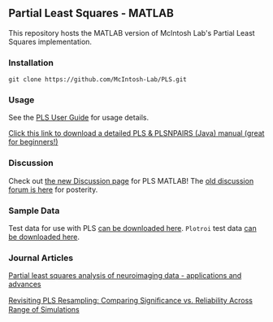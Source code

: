 Partial Least Squares - MATLAB
------------------------------

This repository hosts the MATLAB version of McIntosh Lab's Partial Least Squares implementation.


### Installation
```
git clone https://github.com/McIntosh-Lab/PLS.git
```

### Usage
See the [PLS User Guide](http://pls.rotman-baycrest.on.ca/UserGuide.htm#_References) for usage details.

[Click this link to download a detailed PLS & PLSNPAIRS (Java) manual (great for beginners!)](https://1sfu-my.sharepoint.com/:w:/g/personal/nfrazier_sfu_ca/EerUCY8xG7NEi8QfMpXkLOsBeGBRPohMCpOQLRoH85EY6w?e=rvdau3)

### Discussion
Check out [the new Discussion page](https://github.com/McIntosh-Lb/PLS/discussions) for PLS MATLAB! The [old discussion forum is here](https://www.rotman-baycrest.on.ca/index.php?section=105) for posterity.

### Sample Data
Test data for use with PLS [can be downloaded here](https://1sfu-my.sharepoint.com/:u:/g/personal/nfrazier_sfu_ca/EZ2SmCRcpXZKpYe0OKbi64kBtEfHhlZoupq9WKPnGN_k5A?e=29Z8f5). `Plotroi` test data [can be downloaded here](https://1sfu-my.sharepoint.com/:u:/g/personal/nfrazier_sfu_ca/EUGhhw2d5cVNuNMnF3ALIzMBFJxw-rYmF3unR5_YDfdedg?e=24pgA8).

### Journal Articles
[Partial least squares analysis of neuroimaging data - applications and advances](https://1sfu-my.sharepoint.com/:b:/g/personal/nfrazier_sfu_ca/EakVutvWlMRMpmcxZcDb8V0BssFdo021GvTcqcScSS9rpQ?e=AGmEKk)

[Revisiting PLS Resampling: Comparing Signiﬁcance vs. Reliability Across Range of Simulations](https://1sfu-my.sharepoint.com/:b:/g/personal/nfrazier_sfu_ca/EUUfHk_oelxAnq3P2Bghv9ABzzadHZnXr3jL078WDgCGOg?e=EBCfDc)
